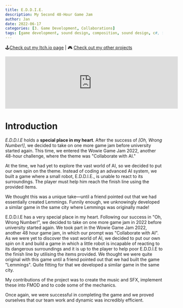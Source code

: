 ```yaml
---
title: E.D.D.I.E.
description: My Second 48-Hour Game Jam
author: Jan
date: 2022-06-17
categories: [3. Game Development, Collaborations]
tags: [game development, sound design, composition, sound design, c#, fmod]
---
```


🕹️[Check out my Itch.io page](https://jphuss.itch.io/) | 🎮 [Check out my other projects](https://janhuss.github.io/categories/)

<iframe src="https://itch.io/embed/1663777" width="552" height="167" frameborder="0"><a href="https://jphuss.itch.io/eddie">E.D.D.I.E by Jan Huss, Alex de la Cour</a></iframe>

# Introduction

_E.D.D.I.E_ holds a **special place in my heart**. After the success of _[Oh, Wrong Number!]_, we decided to take on one more game jam before university started again. This time, we entered the Wowie Game Jam 2022, another 48-hour challenge, where the theme was "Collaborate with AI."

At the time, we had yet to explore the vast world of AI, so we decided to put our own spin on the theme. Instead of coding an advanced AI system, we built a game where a small robot, E.D.D.I.E., is unable to react to its surroundings. The player must help him reach the finish line using the provided items.

We thought this was a unique take—until a friend pointed out that we had essentially created Lemmings. Funnily enough, we unknowingly developed a similar game in the same city where Lemmings was originally made!

E.D.D.I.E has a very special place in my heart. Following our success in "Oh, Wrong Number!", we decided to take on one more game jam in 2022 before university started again. We took part in the Wowie Game Jam 2022, another 48 hour game jam, in which our prompt was "Collaborate with AI". As we were yet to discover the vast world of AI, we decided to put our own spin on it and build a game in which a little robot is incapable of reacting to its dangerous surroundings and it is up to the player to help poor E.D.D.I.E to the finish line by utilising the items provided. We thought we were quite original with this game until a friend pointed out that we had built the game "Lemmings". Quite fitting for that we developed a similar game in the same city.

My contributions of the project was to create the music and SFX, implement these into FMOD and to code some of the mechanics.

Once again, we were successful in completing the game and we proved ourselves that our team work and dynamic was incredibly efficient.

